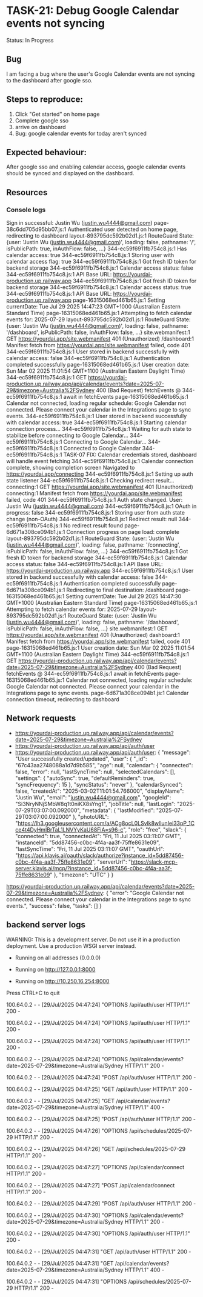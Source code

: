 # TASK-21: Debug Google Calendar events not syncing
Status: In Progress

## Bug
I am facing a bug where the user's Google Calendar events are not syncing to the dashboard after google sso.

## Steps to reproduce:
1. Click "Get started" on home page
2. Complete google sso
3. arrive on dashboard
4. Bug: google calendar events for today aren't synced


## Expected behaviour:
After google sso and enabling calendar access, google calendar events should be synced and displayed on the dashboard.

## Resources
### Console logs
Sign in successful: Justin Wu (justin.wu4444@gmail.com)
page-38c6dd705d95bb07.js:1 Authenticated user detected on home page, redirecting to dashboard
layout-893795dc592b02d1.js:1 RouteGuard State: {user: 'Justin Wu (justin.wu4444@gmail.com)', loading: false, pathname: '/', isPublicPath: true, inAuthFlow: false, …}
344-ec59f6911fb754c8.js:1 Has calendar access: true
344-ec59f6911fb754c8.js:1 Storing user with calendar access flag: true
344-ec59f6911fb754c8.js:1 Got fresh ID token for backend storage
344-ec59f6911fb754c8.js:1 Calendar access status: false
344-ec59f6911fb754c8.js:1 API Base URL: https://yourdai-production.up.railway.app
344-ec59f6911fb754c8.js:1 Got fresh ID token for backend storage
344-ec59f6911fb754c8.js:1 Calendar access status: true
344-ec59f6911fb754c8.js:1 API Base URL: https://yourdai-production.up.railway.app
page-16315068ed461b65.js:1 Setting currentDate: Tue Jul 29 2025 14:47:23 GMT+1000 (Australian Eastern Standard Time)
page-16315068ed461b65.js:1 Attempting to fetch calendar events for: 2025-07-29
layout-893795dc592b02d1.js:1 RouteGuard State: {user: 'Justin Wu (justin.wu4444@gmail.com)', loading: false, pathname: '/dashboard', isPublicPath: false, inAuthFlow: false, …}
site.webmanifest:1  GET https://yourdai.app/site.webmanifest 401 (Unauthorized)
/dashboard:1 Manifest fetch from https://yourdai.app/site.webmanifest failed, code 401
344-ec59f6911fb754c8.js:1 User stored in backend successfully with calendar access: false
344-ec59f6911fb754c8.js:1 Authentication completed successfully
page-16315068ed461b65.js:1 User creation date: Sun Mar 02 2025 11:01:54 GMT+1100 (Australian Eastern Daylight Time)
344-ec59f6911fb754c8.js:1  GET https://yourdai-production.up.railway.app/api/calendar/events?date=2025-07-29&timezone=Australia%2FSydney 400 (Bad Request)
fetchEvents @ 344-ec59f6911fb754c8.js:1
await in fetchEvents
page-16315068ed461b65.js:1 Calendar not connected, loading regular schedule: Google Calendar not connected. Please connect your calendar in the Integrations page to sync events.
344-ec59f6911fb754c8.js:1 User stored in backend successfully with calendar access: true
344-ec59f6911fb754c8.js:1 Starting calendar connection process...
344-ec59f6911fb754c8.js:1 Waiting for auth state to stabilize before connecting to Google Calendar...
344-ec59f6911fb754c8.js:1 Connecting to Google Calendar...
344-ec59f6911fb754c8.js:1 Connected to Google Calendar
344-ec59f6911fb754c8.js:1 TASK-07 FIX: Calendar credentials stored, dashboard will handle event fetching
344-ec59f6911fb754c8.js:1 Calendar connection complete, showing completion screen
Navigated to https://yourdai.app/connecting
344-ec59f6911fb754c8.js:1 Setting up auth state listener
344-ec59f6911fb754c8.js:1 Checking redirect result...
connecting:1  GET https://yourdai.app/site.webmanifest 401 (Unauthorized)
connecting:1 Manifest fetch from https://yourdai.app/site.webmanifest failed, code 401
344-ec59f6911fb754c8.js:1 Auth state changed. User: Justin Wu (justin.wu4444@gmail.com)
344-ec59f6911fb754c8.js:1 OAuth in progress: false
344-ec59f6911fb754c8.js:1 Storing user from auth state change (non-OAuth)
344-ec59f6911fb754c8.js:1 Redirect result: null
344-ec59f6911fb754c8.js:1 No redirect result found
page-6d671a308ce094b1.js:1 Connection progress on page load: complete
layout-893795dc592b02d1.js:1 RouteGuard State: {user: 'Justin Wu (justin.wu4444@gmail.com)', loading: false, pathname: '/connecting', isPublicPath: false, inAuthFlow: false, …}
344-ec59f6911fb754c8.js:1 Got fresh ID token for backend storage
344-ec59f6911fb754c8.js:1 Calendar access status: false
344-ec59f6911fb754c8.js:1 API Base URL: https://yourdai-production.up.railway.app
344-ec59f6911fb754c8.js:1 User stored in backend successfully with calendar access: false
344-ec59f6911fb754c8.js:1 Authentication completed successfully
page-6d671a308ce094b1.js:1 Redirecting to final destination: /dashboard
page-16315068ed461b65.js:1 Setting currentDate: Tue Jul 29 2025 14:47:30 GMT+1000 (Australian Eastern Standard Time)
page-16315068ed461b65.js:1 Attempting to fetch calendar events for: 2025-07-29
layout-893795dc592b02d1.js:1 RouteGuard State: {user: 'Justin Wu (justin.wu4444@gmail.com)', loading: false, pathname: '/dashboard', isPublicPath: false, inAuthFlow: false, …}
site.webmanifest:1  GET https://yourdai.app/site.webmanifest 401 (Unauthorized)
dashboard:1 Manifest fetch from https://yourdai.app/site.webmanifest failed, code 401
page-16315068ed461b65.js:1 User creation date: Sun Mar 02 2025 11:01:54 GMT+1100 (Australian Eastern Daylight Time)
344-ec59f6911fb754c8.js:1  GET https://yourdai-production.up.railway.app/api/calendar/events?date=2025-07-29&timezone=Australia%2FSydney 400 (Bad Request)
fetchEvents @ 344-ec59f6911fb754c8.js:1
await in fetchEvents
page-16315068ed461b65.js:1 Calendar not connected, loading regular schedule: Google Calendar not connected. Please connect your calendar in the Integrations page to sync events.
page-6d671a308ce094b1.js:1 Calendar connection timeout, redirecting to dashboard

## Network requests
- https://yourdai-production.up.railway.app/api/calendar/events?date=2025-07-29&timezone=Australia%2FSydney
- https://yourdai-production.up.railway.app/api/auth/user
- https://yourdai-production.up.railway.app/api/auth/user: {
    "message": "User successfully created/updated",
    "user": {
        "_id": "67c43aa2748088a1d7d9b585",
        "age": null,
        "calendar": {
            "connected": false,
            "error": null,
            "lastSyncTime": null,
            "selectedCalendars": [],
            "settings": {
                "autoSync": true,
                "defaultReminders": true,
                "syncFrequency": 15
            },
            "syncStatus": "never"
        },
        "calendarSynced": false,
        "createdAt": "2025-03-02T11:01:54.766000",
        "displayName": "Justin Wu",
        "email": "justin.wu4444@gmail.com",
        "googleId": "Si3NryNNjSMbW8q1t0niKX8sYng1",
        "jobTitle": null,
        "lastLogin": "2025-07-29T03:07:00.092000",
        "metadata": {
            "lastModified": "2025-07-29T03:07:00.092000"
        },
        "photoURL": "https://lh3.googleusercontent.com/a/ACg8ocL0LSvlk8wllunIei33pP_1Cce4t4DyHmlBrTaL1LNVYyKaU68FiA=s96-c",
        "role": "free",
        "slack": {
            "connected": true,
            "connectedAt": "Fri, 11 Jul 2025 03:11:07 GMT",
            "instanceId": "5dd87456-c0bc-4f4a-aa3f-75ffe8631e09",
            "lastSyncTime": "Fri, 11 Jul 2025 03:11:07 GMT",
            "oauthUrl": "https://api.klavis.ai/oauth/slack/authorize?instance_id=5dd87456-c0bc-4f4a-aa3f-75ffe8631e09",
            "serverUrl": "https://slack-mcp-server.klavis.ai/mcp/?instance_id=5dd87456-c0bc-4f4a-aa3f-75ffe8631e09"
        },
        "timezone": "UTC"
    }
}

https://yourdai-production.up.railway.app/api/calendar/events?date=2025-07-29&timezone=Australia%2FSydney: {
    "error": "Google Calendar not connected. Please connect your calendar in the Integrations page to sync events.",
    "success": false,
    "tasks": []
}

## backend server logs
WARNING: This is a development server. Do not use it in a production deployment. Use a production WSGI server instead.

 * Running on all addresses (0.0.0.0)

 * Running on http://127.0.0.1:8000

 * Running on http://10.250.16.254:8000

Press CTRL+C to quit

100.64.0.2 - - [29/Jul/2025 04:47:24] "OPTIONS /api/auth/user HTTP/1.1" 200 -

100.64.0.2 - - [29/Jul/2025 04:47:24] "OPTIONS /api/auth/user HTTP/1.1" 200 -

100.64.0.2 - - [29/Jul/2025 04:47:24] "OPTIONS /api/auth/user HTTP/1.1" 200 -

100.64.0.2 - - [29/Jul/2025 04:47:24] "OPTIONS /api/calendar/events?date=2025-07-29&timezone=Australia/Sydney HTTP/1.1" 200 -

100.64.0.2 - - [29/Jul/2025 04:47:24] "POST /api/auth/user HTTP/1.1" 200 -

100.64.0.2 - - [29/Jul/2025 04:47:25] "GET /api/auth/user HTTP/1.1" 200 -

100.64.0.2 - - [29/Jul/2025 04:47:25] "GET /api/calendar/events?date=2025-07-29&timezone=Australia/Sydney HTTP/1.1" 400 -

100.64.0.2 - - [29/Jul/2025 04:47:25] "POST /api/auth/user HTTP/1.1" 200 -

100.64.0.2 - - [29/Jul/2025 04:47:26] "OPTIONS /api/schedules/2025-07-29 HTTP/1.1" 200 -

100.64.0.2 - - [29/Jul/2025 04:47:26] "GET /api/schedules/2025-07-29 HTTP/1.1" 200 -

100.64.0.2 - - [29/Jul/2025 04:47:27] "OPTIONS /api/calendar/connect HTTP/1.1" 200 -

100.64.0.2 - - [29/Jul/2025 04:47:27] "POST /api/calendar/connect HTTP/1.1" 200 -

100.64.0.2 - - [29/Jul/2025 04:47:29] "POST /api/auth/user HTTP/1.1" 200 -

100.64.0.2 - - [29/Jul/2025 04:47:30] "OPTIONS /api/calendar/events?date=2025-07-29&timezone=Australia/Sydney HTTP/1.1" 200 -

100.64.0.2 - - [29/Jul/2025 04:47:30] "OPTIONS /api/auth/user HTTP/1.1" 200 -

100.64.0.2 - - [29/Jul/2025 04:47:31] "GET /api/auth/user HTTP/1.1" 200 -

100.64.0.2 - - [29/Jul/2025 04:47:31] "GET /api/calendar/events?date=2025-07-29&timezone=Australia/Sydney HTTP/1.1" 400 -

100.64.0.2 - - [29/Jul/2025 04:47:31] "OPTIONS /api/schedules/2025-07-29 HTTP/1.1" 200 -
